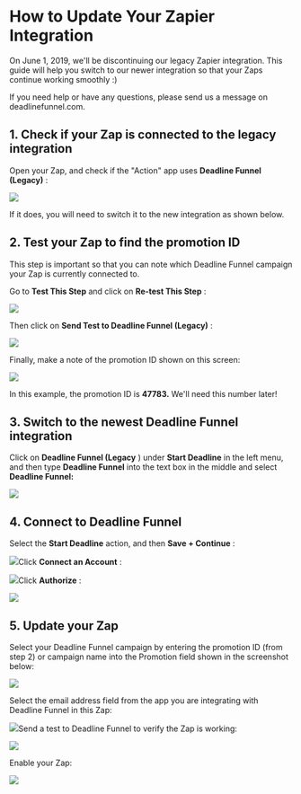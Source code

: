 # How to Update Your Zapier Integration

On June 1, 2019, we'll be discontinuing our legacy Zapier integration. This guide will help you switch to our newer integration so that your Zaps continue working smoothly :\)

If you need help or have any questions, please send us a message on deadlinefunnel.com.

## 1. Check if your Zap is connected to the legacy integration

Open your Zap, and check if the "Action" app uses **Deadline Funnel \(Legacy\)** :

![](https://d33v4339jhl8k0.cloudfront.net/docs/assets/53974d6ce4b0c76107b109d1/images/5cc726622c7d3a026fd42554/file-x6Ahng8gEL.png)

If it does, you will need to switch it to the new integration as shown below.

## 2. Test your Zap to find the promotion ID

This step is important so that you can note which Deadline Funnel campaign your Zap is currently connected to.

Go to **Test This Step** and click on **Re-test This Step** :

![](https://d33v4339jhl8k0.cloudfront.net/docs/assets/53974d6ce4b0c76107b109d1/images/5cc7272e2c7d3a026fd4255e/file-vGgyo2wghV.png)

Then click on **Send Test to Deadline Funnel \(Legacy\)** :

![](https://d33v4339jhl8k0.cloudfront.net/docs/assets/53974d6ce4b0c76107b109d1/images/5cc7274504286301e753d644/file-g1c1md1vhc.png)

Finally, make a note of the promotion ID shown on this screen:

![](https://d33v4339jhl8k0.cloudfront.net/docs/assets/53974d6ce4b0c76107b109d1/images/5cc7276a04286301e753d646/file-D3E5mOb6hU.png)

In this example, the promotion ID is **47783.** We'll need this number later!

## 3. Switch to the newest Deadline Funnel integration

Click on **Deadline Funnel \(Legacy** \) under **Start Deadline** in the left menu, and then type **Deadline Funnel** into the text box in the middle and select **Deadline Funnel:**

![](https://d33v4339jhl8k0.cloudfront.net/docs/assets/53974d6ce4b0c76107b109d1/images/5cc7326404286301e753d6ae/file-tQUXvuJjwU.png)

## 4. Connect to Deadline Funnel

Select the **Start Deadline** action, and then **Save + Continue** :

![](https://d33v4339jhl8k0.cloudfront.net/docs/assets/53974d6ce4b0c76107b109d1/images/5cc732dd2c7d3a026fd425da/file-fnEuZb1Jna.png)Click **Connect an Account** :

![](https://d33v4339jhl8k0.cloudfront.net/docs/assets/53974d6ce4b0c76107b109d1/images/5cc732f104286301e753d6b1/file-mRaLDPmwjR.png)Click **Authorize** :

![](https://d33v4339jhl8k0.cloudfront.net/docs/assets/53974d6ce4b0c76107b109d1/images/5cc7335a04286301e753d6b7/file-EnCQLsjCG8.png)

## 5. Update your Zap

Select your Deadline Funnel campaign by entering the promotion ID \(from step 2\) or campaign name into the Promotion field shown in the screenshot below:

![](https://d33v4339jhl8k0.cloudfront.net/docs/assets/53974d6ce4b0c76107b109d1/images/5cc733a52c7d3a026fd425df/file-EfhBC6ZPTp.png)

Select the email address field from the app you are integrating with Deadline Funnel in this Zap:

![](https://d33v4339jhl8k0.cloudfront.net/docs/assets/53974d6ce4b0c76107b109d1/images/5cc733fd2c7d3a026fd425e1/file-2FfKvpVxVp.png)Send a test to Deadline Funnel to verify the Zap is working:

![](https://d33v4339jhl8k0.cloudfront.net/docs/assets/53974d6ce4b0c76107b109d1/images/5cc7341d2c7d3a026fd425e2/file-ihRpvkYMGG.png)

Enable your Zap:

![](https://d33v4339jhl8k0.cloudfront.net/docs/assets/53974d6ce4b0c76107b109d1/images/5cc7343704286301e753d6bf/file-R7BYbZ59Ye.png)

